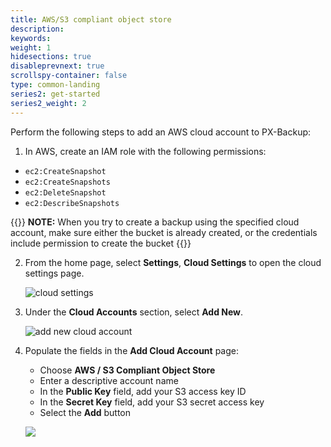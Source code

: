 ```yaml
---
title: AWS/S3 compliant object store
description: 
keywords: 
weight: 1
hidesections: true
disableprevnext: true
scrollspy-container: false
type: common-landing
series2: get-started
series2_weight: 2
---
```


Perform the following steps to add an AWS cloud account to PX-Backup:

1. In AWS, create an IAM role with the following permissions:

* `ec2:CreateSnapshot`
* `ec2:CreateSnapshots`
* `ec2:DeleteSnapshot`
* `ec2:DescribeSnapshots`

{{<info>}}
**NOTE:** When you try to create a backup using the specified cloud account, make sure either the bucket is already created, or the credentials include permission to create the bucket
{{</info>}}

2. From the home page, select **Settings**, **Cloud Settings** to open the cloud settings page.

    ![cloud settings](/img/cloud-settings.png)

3. Under the **Cloud Accounts** section, select **Add New**.

    ![add new cloud account](/img/add-new.png)


4. Populate the fields in the **Add Cloud Account** page:

    * Choose **AWS / S3 Compliant Object Store**
    * Enter a descriptive account name
    * In the **Public Key** field, add your S3 access key ID
    * In the **Secret Key** field, add your S3 secret access key
    * Select the **Add** button

    ![](/img/aws-credential.png)
